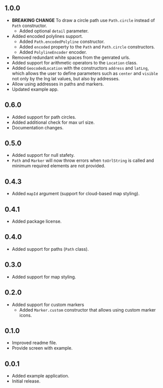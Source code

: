 ## 1.0.0

- **BREAKING CHANGE** To draw a circle path use `Path.circle` instead of `Path` constructor.
  - Added optional `detail` parameter.
- Added encoded polylines support.
  - Added `Path.encodedPolyline` constructor.
  - Added `encoded` property to the `Path` and `Path.circle` constructors.
  - Added `PolylineEncoder` encoder.
- Removed redundant white spaces from the genrated urls.
- Added support for arithmetic operators to the `Location` class.
- Added `GeocodedLocation` with the constructors `address` and `latLng`, which allows the user to define parameters such as `center` and `visible` not only by the lng lat values, but also by addresses.
- Allow using addresses in paths and markers.
- Updated example app.

## 0.6.0

- Added support for path circles.
- Added additional check for max url size.
- Documentation changes.

## 0.5.0

- Added support for null stafety.
- `Path` and `Marker` will now throw errors when `toUrlString` is called and minimum required elements are not provided.

## 0.4.3

- Added `mapId` argument (support for cloud-based map styling).

## 0.4.1

- Added package license.

## 0.4.0

- Added support for paths (`Path` class).

## 0.3.0

- Added support for map styling.

## 0.2.0

- Added support for custom markers
  - Added `Marker.custom` constructor that allows using custom marker icons.

## 0.1.0

- Improved readme file.
- Provide screen with example.

## 0.0.1

- Added example application.
- Initial release.
